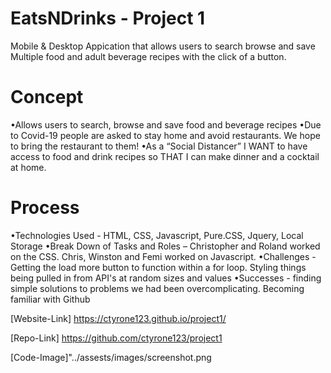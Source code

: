 # EatsNDrinks - Project 1

Mobile & Desktop Appication that allows users to search browse and save Multiple food and adult beverage recipes with the click of a button.

# Concept

•Allows users to search, browse and save food and beverage recipes
•Due to Covid-19 people are asked to stay home and avoid restaurants. We hope to bring the restaurant to them!
•As a “Social Distancer” I WANT to have access to food and drink recipes so THAT I can make dinner and a cocktail at home.

# Process
•Technologies Used - HTML, CSS, Javascript, Pure.CSS, Jquery, Local Storage
•Break Down of Tasks and Roles – Christopher and Roland worked on the CSS.    Chris, Winston and Femi worked on Javascript.
•Challenges -  Getting the load more button to function within a for loop. Styling things being pulled in from API's at random sizes and values
•Successes - finding simple solutions to problems we had been overcomplicating. Becoming familiar with Github


[Website-Link] https://ctyrone123.github.io/project1/

[Repo-Link]  https://github.com/ctyrone123/project1

[Code-Image]"../assests/images/screenshot.png 